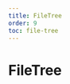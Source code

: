 ```yaml
---
title: FileTree
order: 9
toc: file-tree
---
```


# FileTree

<code src="../../src/file-tree"></code>
